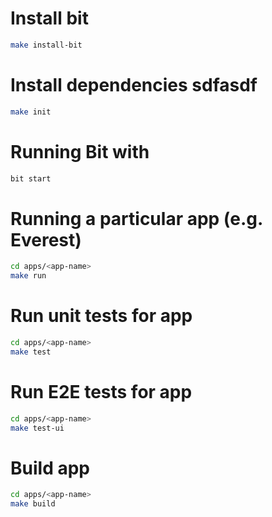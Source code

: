 # Install bit

```bash
make install-bit
```

# Install dependencies sdfasdf

```bash
make init
```

# Running Bit with

```bash
bit start
```

# Running a particular app (e.g. Everest)

```bash
cd apps/<app-name>
make run
```

# Run unit tests for app
```bash
cd apps/<app-name>
make test
```

# Run E2E tests for app
```bash
cd apps/<app-name>
make test-ui
```

# Build app
```bash
cd apps/<app-name>
make build
```
